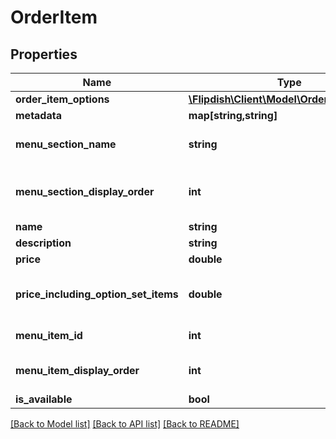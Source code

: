 # OrderItem

## Properties
Name | Type | Description | Notes
------------ | ------------- | ------------- | -------------
**order_item_options** | [**\Flipdish\Client\Model\OrderItemOption[]**](OrderItemOption.md) | Option list | [optional] 
**metadata** | **map[string,string]** | Metadata | [optional] 
**menu_section_name** | **string** | Menu section name | [optional] 
**menu_section_display_order** | **int** | Menu section display order | [optional] 
**name** | **string** | Name | [optional] 
**description** | **string** | Description | [optional] 
**price** | **double** | Price | [optional] 
**price_including_option_set_items** | **double** | Price including option set items | [optional] 
**menu_item_id** | **int** | Menu item identifier | [optional] 
**menu_item_display_order** | **int** | Menu item display order | [optional] 
**is_available** | **bool** | Is available | [optional] 

[[Back to Model list]](../README.md#documentation-for-models) [[Back to API list]](../README.md#documentation-for-api-endpoints) [[Back to README]](../README.md)


